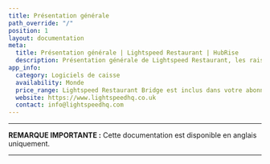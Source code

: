 ```yaml
---
title: Présentation générale
path_override: "/"
position: 1
layout: documentation
meta:
  title: Présentation générale | Lightspeed Restaurant | HubRise
  description: Présentation générale de Lightspeed Restaurant, les raisons de connecter votre caisse à HubRise et les fonctionnalités de l'intégration avec HubRise.
app_info:
  category: Logiciels de caisse
  availability: Monde
  price_range: Lightspeed Restaurant Bridge est inclus dans votre abonnement HubRise. Contactez Lightspeed pour connaître les tarifs de Lightspeed K Series.
  website: https://www.lightspeedhq.co.uk
  contact: info@lightspeedhq.com
---
```


---

**REMARQUE IMPORTANTE :** Cette documentation est disponible <Link href="/apps/lightspeed-restaurant">en anglais uniquement</Link>.

---
